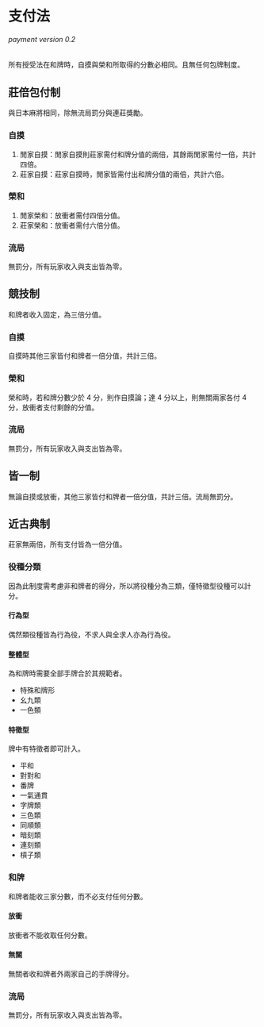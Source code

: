 # 支付法 #
###### payment version 0.2

所有授受法在和牌時，自摸與榮和所取得的分數必相同。且無任何包牌制度。

## 莊倍包付制 ##

與日本麻將相同，除無流局罰分與連莊獎勵。

### 自摸 ###

1. 閒家自摸：閒家自摸則莊家需付和牌分值的兩倍，其餘兩閒家需付一倍，共計四倍。
2. 莊家自摸：莊家自摸時，閒家皆需付出和牌分值的兩倍，共計六倍。

### 榮和 ###

1. 閒家榮和：放衝者需付四倍分值。
2. 莊家榮和：放衝者需付六倍分值。

### 流局 ###

無罰分，所有玩家收入與支出皆為零。

## 競技制 ##

和牌者收入固定，為三倍分值。

### 自摸 ###

自摸時其他三家皆付和牌者一倍分值，共計三倍。

### 榮和 ###

榮和時，若和牌分數少於 4 分，則作自摸論；達 4 分以上，則無關兩家各付 4 分，放衝者支付剩餘的分值。

### 流局 ###

無罰分，所有玩家收入與支出皆為零。

## 皆一制 ##

無論自摸或放衝，其他三家皆付和牌者一倍分值，共計三倍。流局無罰分。

## 近古典制 ##

莊家無兩倍，所有支付皆為一倍分值。

### 役種分類 ###

因為此制度需考慮非和牌者的得分，所以將役種分為三類，僅特徵型役種可以計分。

#### 行為型 ####

偶然類役種皆為行為役，不求人與全求人亦為行為役。

#### 整體型 ####

為和牌時需要全部手牌合於其規範者。

- 特殊和牌形
- 幺九類
- 一色類

#### 特徵型 ####

牌中有特徵者即可計入。

- 平和
- 對對和
- 番牌
- 一氣通貫
- 字牌類
- 三色類
- 同順類
- 暗刻類
- 連刻類
- 槓子類

### 和牌 ###

和牌者能收三家分數，而不必支付任何分數。

#### 放衝 ####

放衝者不能收取任何分數。

#### 無關 ####

無關者收和牌者外兩家自己的手牌得分。

### 流局 ###

無罰分，所有玩家收入與支出皆為零。
